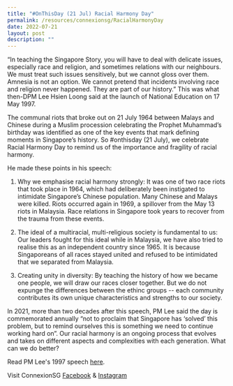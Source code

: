 ```yaml
---
title: "#OnThisDay (21 Jul) Racial Harmony Day"
permalink: /resources/connexionsg/RacialHarmonyDay
date: 2022-07-21
layout: post
description: ""
---
```

“In teaching the Singapore Story, you will have to deal with delicate issues, especially race and religion, and sometimes relations with our neighbours. We must treat such issues sensitively, but we cannot gloss over them. Amnesia is not an option. We cannot pretend that incidents involving race and religion never happened. They are part of our history.” This was what then-DPM Lee Hsien Loong said at the launch of National Education on 17 May 1997.

The communal riots that broke out on 21 July 1964 between Malays and Chinese during a Muslim procession celebrating the Prophet Muhammad’s birthday was identified as one of the key events that mark defining moments in Singapore’s history. So #onthisday (21 July), we celebrate Racial Harmony Day to remind us of the importance and fragility of racial harmony.

He made these points in his speech:

1) Why we emphasise racial harmony strongly: It was one of two race riots that took place in 1964, which had deliberately been instigated to intimidate Singapore’s Chinese population. Many Chinese and Malays were killed. Riots occurred again in 1969, a spillover from the May 13 riots in Malaysia. Race relations in Singapore took years to recover from the trauma from these events.

2) The ideal of a multiracial, multi-religious society is fundamental to us: Our leaders fought for this ideal while in Malaysia, we have also tried to realise this as an independent country since 1965. It is because Singaporeans of all races stayed united and refused to be intimidated that we separated from Malaysia.

3) Creating unity in diversity: By teaching the history of how we became one people, we will draw our races closer together. But we do not expunge the differences between the ethinc groups -- each community contributes its own unique characteristics and strengths to our society.

In 2021, more than two decades after this speech, PM Lee said the day is commemorated annually “not to proclaim that Singapore has ‘solved’ this problem, but to remind ourselves this is something we need to continue working hard on”. Our racial harmony is an ongoing process that evolves and takes on different aspects and complexities with each generation. What can we do better?

Read PM Lee's 1997 speech [here](https://www.nas.gov.sg/archivesonline/speeches/record-details/77e6b874-115d-11e3-83d5-0050568939ad?fbclid=IwAR2K_5Az5WnqhgcR9dv1kCOxfkFqAYlGRNBr4ScWhaQHSInlT57gD51_osM). 

Visit ConnexionSG [Facebook](https://www.facebook.com/ConnexionSG) & [Instagram](https://www.instagram.com/connexionsg/)